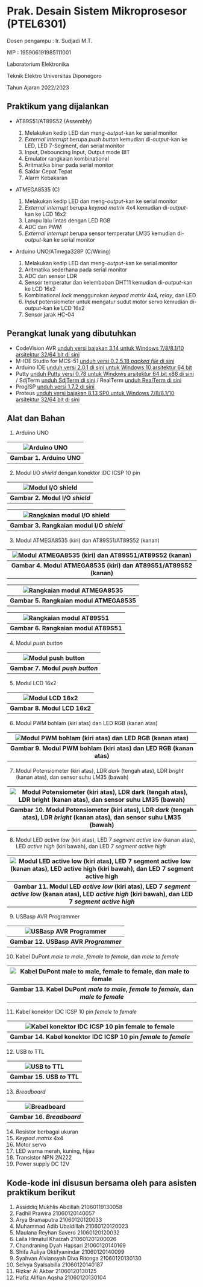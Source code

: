 # Prak. Desain Sistem Mikroprosesor (PTEL6301) 

Dosen pengampu : Ir. Sudjadi M.T. 

NIP : 195906191985111001 

Laboratorium Elektronika

Teknik Elektro Universitas Diponegoro 

Tahun Ajaran 2022/2023

## Praktikum yang dijalankan
- AT89S51/AT89S52 (Assembly)
  1. Melakukan kedip LED dan meng-_output_-kan ke serial monitor
  2. _External interrupt_ berupa _push button_ kemudian di-_output_-kan ke LED, LED 7-Segment, dan serial monitor 
  3. Input, Debouncing Input, Output mode BIT
  4. Emulator rangkaian kombinational
  5. Aritmatika biner pada serial monitor
  6. Saklar Cepat Tepat
  7. Alarm Kebakaran
  
- ATMEGA8535 (C)
  1. Melakukan kedip LED dan meng-_output_-kan ke serial monitor
  2. _External interrupt_ berupa _keypad matrix_ 4x4 kemudian di-_output_-kan ke LCD 16x2
  3. Lampu lalu lintas dengan LED RGB
  4. ADC dan PWM
  5. _External interrupt_ berupa sensor temperatur LM35 kemudian di-_output_-kan ke serial monitor
  
- Arduino UNO/ATmega328P (C/Wiring)
  1. Melakukan kedip LED dan meng-_output_-kan ke serial monitor
  2. Aritmatika sederhana pada serial monitor
  3. ADC dan sensor LDR 
  4. Sensor temperatur dan kelembaban DHT11 kemudian di-_output_-kan ke LCD 16x2
  5. Kombinational _lock_ menggunakan _keypad matrix_ 4x4, _relay_, dan LED
  6. _Input_ potensiometer untuk mengatur sudut motor servo kemudian di-_output_-kan ke LCD 16x2
  7. Sensor jarak HC-04

## Perangkat lunak yang dibutuhkan
- CodeVision AVR [unduh versi bajakan 3.14 untuk Windows 7/8/8.1/10 arsitektur 32/64 bit di sini](https://getintopc.com/softwares/development/codevisionavr-advanced-free-download/)
- M-IDE Studio for MCS-51 [unduh versi 0.2.5.18 _packed file_ di sini](http://www.opcube.com/software/midepack02518.exe)
- Arduino IDE [unduh versi 2.0.1 di sini untuk Windows 10 arsitektur 64 bit](https://downloads.arduino.cc/arduino-ide/arduino-ide_2.0.1_Windows_64bit.exe)
- Putty [unduh Putty versi 0.78 untuk Windows arsitektur 64 bit x86 di sini](https://the.earth.li/~sgtatham/putty/latest/w64/putty-64bit-0.78-installer.msi) / SdjTerm [unduh SdjTerm di sini](https://github.com/FadhilPrawira/PDSM-2022/blob/main/assets/software/SdjTerm.zip) / RealTerm [unduh RealTerm di sini](https://sourceforge.net/projects/realterm/files/Realterm/)
- ProgISP [unduh versi 1.7.2 di sini](https://github.com/FadhilPrawira/PDSM-2022/blob/main/assets/software/Prog%20ISP%201.72.zip)
- Proteus [unduh versi bajakan 8.13 SP0 untuk Windows 7/8/8.1/10 arsitektur 32/64 bit di sini](https://getintopc.com/softwares/pcb-design/proteus-professional-2021-free-download-5219458/)

## Alat dan Bahan
1. Arduino UNO

|![Arduino UNO](/assets/images/arduino%20uno.png)|
|:--:|
|**Gambar 1. Arduino UNO**|

2. Modul I/O _shield_ dengan konektor IDC ICSP 10 pin

|![Modul I/O shield](/assets/images/m00%20io%20shield.jpg)|
|:--:|
|**Gambar 2. Modul I/O _shield_**|

|![Rangkaian modul I/O shield](/assets/images/m00%20rangkaian%20io%20shield.jpg)|
|:--:|
|**Gambar 3. Rangkaian modul I/O _shield_**|

3. Modul ATMEGA8535 (kiri) dan AT89S51/AT89S52 (kanan)

|![Modul ATMEGA8535 (kiri) dan AT89S51/AT89S52 (kanan)](/assets/images/m01%20foto%20modul%20mikrokontroler.jpg)|
|:--:|
|**Gambar 4. Modul ATMEGA8535 (kiri) dan AT89S51/AT89S52 (kanan)**|

|![Rangkaian modul ATMEGA8535](/assets/images/m01%20rangkaian%20at8535%20modul%20mikrokontroler.jpg)|
|:--:|
|**Gambar 5. Rangkaian modul ATMEGA8535**|

|![Rangkaian modul AT89S51](/assets/images/m01%20rangkaian%20at89s51%20modul%20mikrokontroler.jpg)|
|:--:|
|**Gambar 6. Rangkaian modul AT89S51**|

4. Modul _push button_

|![Modul push button](/assets/images/m02%20foto%20modul%20push%20button.jpg)|
|:--:|
|**Gambar 7. Modul _push button_**|

5. Modul LCD 16x2

|![Modul LCD 16x2](/assets/images/m03%20foto%20modul%20lcd.jpg)|
|:--:|
|**Gambar 8. Modul LCD 16x2**|

6. Modul PWM bohlam (kiri atas) dan LED RGB (kanan atas)

|![Modul PWM bohlam (kiri atas) dan LED RGB (kanan atas)](/assets/images/m04%20foto%20modul%20pwm.jpg)|
|:--:|
|**Gambar 9. Modul PWM bohlam (kiri atas) dan LED RGB (kanan atas)**|

7. Modul Potensiometer (kiri atas), LDR _dark_ (tengah atas), LDR _bright_ (kanan atas), dan sensor suhu LM35 (bawah)

|![Modul Potensiometer (kiri atas), LDR dark (tengah atas), LDR bright (kanan atas), dan sensor suhu LM35 (bawah)](/assets/images/m05%20foto%20modul%20input%20analog.jpg)|
|:--:|
|**Gambar 10. Modul Potensiometer (kiri atas), LDR _dark_ (tengah atas), LDR _bright_ (kanan atas), dan sensor suhu LM35 (bawah)**|

8. Modul LED _active low_ (kiri atas), LED 7 _segment active low_ (kanan atas), LED _active high_ (kiri bawah), dan LED 7 _segment active high_

|![Modul LED active low (kiri atas), LED 7 segment active low (kanan atas), LED active high (kiri bawah), dan LED 7 segment active high](/assets/images/m06%20modul%20led%20dan%207%20segment.jpg)|
|:--:|
|**Gambar 11. Modul LED _active low_ (kiri atas), LED 7 _segment active low_ (kanan atas), LED _active high_ (kiri bawah), dan LED 7 _segment active high_**|

9. USBasp AVR Programmer

|![USBasp AVR Programmer](/assets/images/usbasp.jpg)|
|:--:|
|**Gambar 12. USBasp AVR _Programmer_**|

10. Kabel DuPont _male to male_, _female to female_, dan _male to female_

|![Kabel DuPont male to male, female to female, dan male to female](/assets/images/kabel%20jumper.png)|
|:--:|
|**Gambar 13. Kabel DuPont _male to male_, _female to female_, dan _male to female_**|

11. Kabel konektor IDC ICSP 10 pin _female to female_

|![Kabel konektor IDC ICSP 10 pin female to female](/assets/images/kabel%20pita%2010%20plus%20female%20header.png)|
|:--:|
|**Gambar 14. Kabel konektor IDC ICSP 10 pin _female to female_**|

12. USB _to_ TTL

|![USB to TTL](/assets/images/usb%20to%20serial.png)|
|:--:|
|**Gambar 15. USB _to_ TTL**|

13. _Breadboard_

|![Breadboard](/assets/images/bread%20board.png)|
|:--:|
|**Gambar 16. _Breadboard_**|

14. Resistor berbagai ukuran
15. _Keypad matrix_ 4x4
16. Motor servo
17. LED warna merah, kuning, hijau
18. Transistor NPN 2N222
19. Power supply DC 12V

## Kode-kode ini disusun bersama oleh para asisten praktikum berikut
1. Assiddiq Mukhlis Abdillah 21060119130058
2. Fadhil Prawira 21060120140057
3. Arya Bramaputra 21060120120033
4. Muhammad Adib Ubaidillah 21060120120023
5. Maulana Reyhan Savero 21060120120032
6. Laila Himatul Khaizah  210601201200026
7. Chandraning Dyah Hapsari 21060120140169
8. Shifa Auliya Oktifyanindar 21060120140099
9. Syahvan Alviansyah Diva Ritonga 21060120130130
10. Selvya Syalsabilla 21060120140187
11. Rizkar Al Akbar 21060120130125
12. Hafiz Alifian Aqsha 21060120130104
